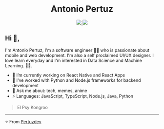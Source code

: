 <h1 align="center">Antonio Pertuz</h1>
<p align="center">
<a href="https://www.linkedin.com/in/antonio-pertuz/" target="_blank">
  <img src="https://img.shields.io/badge/LinkedIn-0077B5?style=for-the-badge&logo=linkedin&logoColor=white"/>
</a>

<a href="mailto:antonio.pertuz@outlook.com">
  <img src="https://img.shields.io/badge/Microsoft_Outlook-0078D4?style=for-the-badge&logo=microsoft-outlook&logoColor=white"/>
</a>
  
</p>


## Hi 👋, 
I'm Antonio Pertuz, I'm a software engineer 👨‍💻 who is passionate about mobile and web development. I'm also a self proclaimed UI/UX designer.
I love learn everyday and I'm interested in Data Science and Machine Learning.
🏄‍♂️. 

- 🔭 I’m currently working on React Native and React Apps
- 🌱 I've worked with Python and Node.js frameworks for backend development
- 💬 Ask me about: tech, memes, anime
-  ⚡ Languages: JavaScript, TypeScript, Node.js, Java, Python


> El Psy Kongroo


---
⭐️ From [Pertuzdev](https://github.com/pertuzdev)


<!---
pertuzdev/pertuzdev is a ✨ special ✨ repository because its `README.md` (this file) appears on your GitHub profile.
You can click the Preview link to take a look at your changes.
--->
